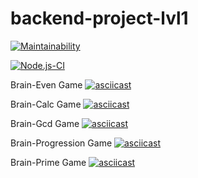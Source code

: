 # backend-project-lvl1
[![Maintainability](https://api.codeclimate.com/v1/badges/a99a88d28ad37a79dbf6/maintainability)](https://codeclimate.com/github/CENTneRMOB/backend-project-lvl1)

[![Node.js-CI](https://github.com/CENTneRMOB/backend-project-lvl1/workflows/Node.js-CI/badge.svg)](https://github.com/CENTneRMOB/backend-project-lvl1/actions)

Brain-Even Game
[![asciicast](https://asciinema.org/a/VQVktL6I3wYSumpnMBGPXYvsw.svg)](https://asciinema.org/a/VQVktL6I3wYSumpnMBGPXYvsw)

Brain-Calc Game
[![asciicast](https://asciinema.org/a/A2X7aqQ9m8s47iS0N4aVzGtpF.svg)](https://asciinema.org/a/A2X7aqQ9m8s47iS0N4aVzGtpF)

Brain-Gcd Game
[![asciicast](https://asciinema.org/a/DiW0jaLpBZxOdQ4YqhH2k4JJW.svg)](https://asciinema.org/a/DiW0jaLpBZxOdQ4YqhH2k4JJW)

Brain-Progression Game
[![asciicast](https://asciinema.org/a/4Il1Ce356QPfc2k8JD21AzGpH.svg)](https://asciinema.org/a/4Il1Ce356QPfc2k8JD21AzGpH)

Brain-Prime Game
[![asciicast](https://asciinema.org/a/Leu50ML4qg9KCT3riglmLCWR2.svg)](https://asciinema.org/a/Leu50ML4qg9KCT3riglmLCWR2)